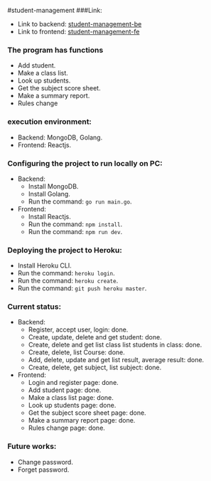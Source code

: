#student-management
###Link:

- Link to backend: [student-management-be](https://github.com/convitnhodev/student-management-be.git)
- Link to frontend: [student-management-fe](https://github.com/phihungtf/student-management.git)

### The program has functions

- Add student.
- Make a class list.
- Look up students.
- Get the subject score sheet.
- Make a summary report.
- Rules change

### execution environment:

- Backend: MongoDB, Golang.
- Frontend: Reactjs.

### Configuring the project to run locally on PC:

- Backend:
  - Install MongoDB.
  - Install Golang.
  - Run the command: `go run main.go`.
- Frontend:
  - Install Reactjs.
  - Run the command: `npm install`.
  - Run the command: `npm run dev`.

### Deploying the project to Heroku:

- Install Heroku CLI.
- Run the command: `heroku login`.
- Run the command: `heroku create`.
- Run the command: `git push heroku master`.

### Current status:

- Backend:
  - Register, accept user, login: done.
  - Create, update, delete and get student: done.
  - Create, delete and get list class list students in class: done.
  - Create, delete, list Course: done.
  - Add, delete, update and get list result, average result: done.
  - Create, delete, get subject, list subject: done.
- Frontend:
  - Login and register page: done.
  - Add student page: done.
  - Make a class list page: done.
  - Look up students page: done.
  - Get the subject score sheet page: done.
  - Make a summary report page: done.
  - Rules change page: done.

### Future works:

- Change password.
- Forget password.
